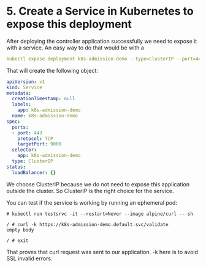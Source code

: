 # 5. Create a Service in Kubernetes to expose this deployment

After deploying the controller application successfully we need to expose it with a service.
An easy way to do that would be with a 

```yaml
kubectl expose deployment k8s-admission-demo --type=ClusterIP --port=443 --target-port=9000 --dry-run=client -o yaml
```

That will create the following object:

```yaml
apiVersion: v1
kind: Service
metadata:
  creationTimestamp: null
  labels:
    app: k8s-admission-demo
  name: k8s-admission-demo
spec:
  ports:
  - port: 443
    protocol: TCP
    targetPort: 9000
  selector:
    app: k8s-admission-demo
  type: ClusterIP
status:
  loadBalancer: {}
```

We choose ClusterIP because we do not need to expose this application outside the cluster. So ClusterIP is the right choice for the service.

You can test if the service is working by running an ephemeral pod:

```shell
# kubectl run testsrvc -it --restart=Never --image alpine/curl -- sh

/ # curl -k https://k8s-admission-demo.default.svc/validate
empty body

/ # exit
```

That proves that curl request was sent to our application. -k here is to avoid SSL invalid errors. 
